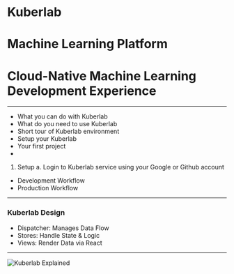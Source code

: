 # Kuberlab 
# Machine Learning Platform

# Cloud-Native Machine Learning Development Experience
-------------------------
- What you can do with Kuberlab
- What do you need to use Kuberlab
- Short tour of Kuberlab environment
- Setup your Kuberlab
- Your first project
- 
1. Setup
  a. Login to Kuberlab service using your Google or Github account

- Development Workflow
- Production Workflow


---

### Kuberlab Design

- Dispatcher: Manages Data Flow
- Stores: Handle State & Logic
- Views: Render Data via React

---

![Kuberlab Explained](https://facebook.github.io/flux/img/flux-simple-f8-diagram-explained-1300w.png)

